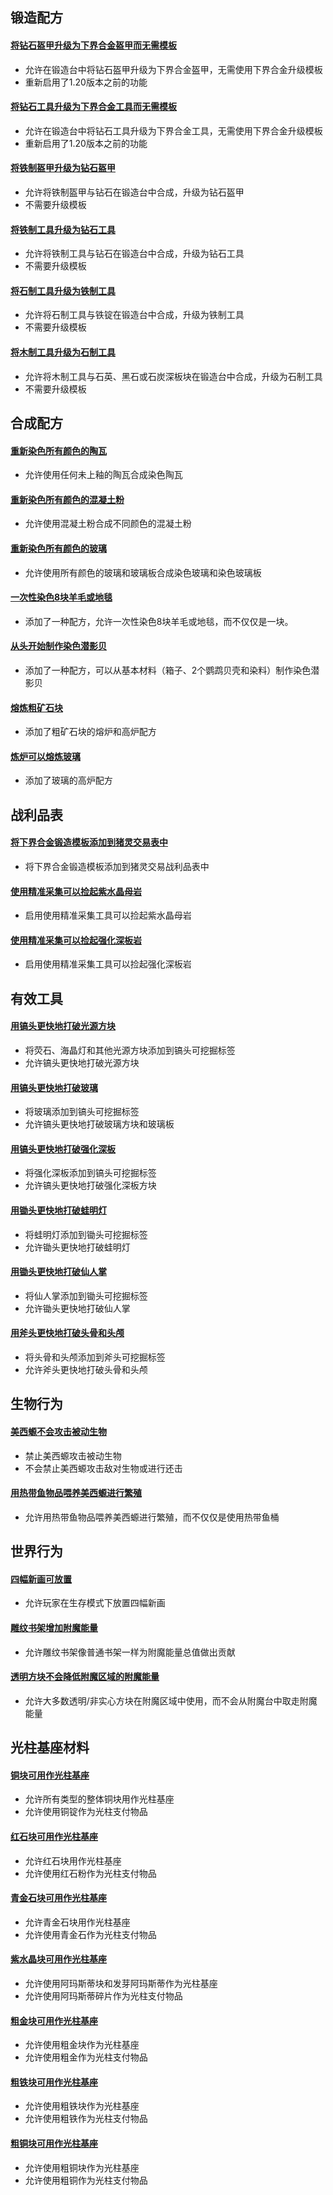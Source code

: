 ## 锻造配方

#### [将钻石盔甲升级为下界合金盔甲而无需模板](https://modrinth.com/datapack/purpurpacks-no-template-netherite-armor-upgrades)
* 允许在锻造台中将钻石盔甲升级为下界合金盔甲，无需使用下界合金升级模板
* 重新启用了1.20版本之前的功能

#### [将钻石工具升级为下界合金工具而无需模板](https://modrinth.com/datapack/purpurpacks-no-template-netherite-tool-upgrades/versions)
* 允许在锻造台中将钻石工具升级为下界合金工具，无需使用下界合金升级模板
* 重新启用了1.20版本之前的功能

#### [将铁制盔甲升级为钻石盔甲](https://modrinth.com/datapack/purpurpacks-iron-to-diamond-armor-upgrades/versions)
* 允许将铁制盔甲与钻石在锻造台中合成，升级为钻石盔甲
* 不需要升级模板

#### [将铁制工具升级为钻石工具](https://modrinth.com/datapack/purpurpacks-iron-to-diamond-tools-upgrades/versions)
* 允许将铁制工具与钻石在锻造台中合成，升级为钻石工具
* 不需要升级模板

#### [将石制工具升级为铁制工具](https://modrinth.com/datapack/purpurpacks-stone-to-iron-tools-upgrades/versions)
* 允许将石制工具与铁锭在锻造台中合成，升级为铁制工具
* 不需要升级模板

#### [将木制工具升级为石制工具](https://modrinth.com/datapack/purpurpacks-wooden-to-stone-tools-upgrades/versions)
* 允许将木制工具与石英、黑石或石炭深板块在锻造台中合成，升级为石制工具
* 不需要升级模板

## 合成配方

#### [重新染色所有颜色的陶瓦](https://modrinth.com/datapack/purpurpacks-re-dye-terracotta/versions)
* 允许使用任何未上釉的陶瓦合成染色陶瓦

#### [重新染色所有颜色的混凝土粉](https://modrinth.com/datapack/purpurpacks-re-dye-concrete-powder/versions)
* 允许使用混凝土粉合成不同颜色的混凝土粉

#### [重新染色所有颜色的玻璃](https://modrinth.com/datapack/purpurpacks-re-dye-glass/versions)
* 允许使用所有颜色的玻璃和玻璃板合成染色玻璃和染色玻璃板

#### [一次性染色8块羊毛或地毯](https://modrinth.com/datapack/purpurpacks-more-dyed-wool-and-carpet/versions)
* 添加了一种配方，允许一次性染色8块羊毛或地毯，而不仅仅是一块。

#### [从头开始制作染色潜影贝](https://modrinth.com/datapack/purpurpacks-one-step-dyed-shulker-boxes/versions)
* 添加了一种配方，可以从基本材料（箱子、2个鹦鹉贝壳和染料）制作染色潜影贝

#### [熔炼粗矿石块](https://modrinth.com/datapack/purpurpack-smelt-raw-ore-blocks)
* 添加了粗矿石块的熔炉和高炉配方

#### [炼炉可以熔炼玻璃](https://modrinth.com/datapack/purpurpack-blasting-smelts-glass)
* 添加了玻璃的高炉配方

## 战利品表

#### [将下界合金锻造模板添加到猪灵交易表中](https://modrinth.com/datapack/purpurpacks-rebalanced-piglin-bartering/versions)
* 将下界合金锻造模板添加到猪灵交易战利品表中

#### [使用精准采集可以捡起紫水晶母岩](https://modrinth.com/datapack/purpurpacks-silk-touch-budding-amethyst/versions)
* 启用使用精准采集工具可以捡起紫水晶母岩

#### [使用精准采集可以捡起强化深板岩](https://modrinth.com/datapack/purpurpacks-silk-touch-reinforced-deepslate/versions)
* 启用使用精准采集工具可以捡起强化深板岩

## 有效工具

#### [用镐头更快地打破光源方块](https://modrinth.com/datapack/purpurpacks-pickaxe-effective-light-source-blocks/versions)
* 将荧石、海晶灯和其他光源方块添加到镐头可挖掘标签
* 允许镐头更快地打破光源方块

#### [用镐头更快地打破玻璃](https://modrinth.com/datapack/purpurpacks-pickaxe-effective-glass/versions)
* 将玻璃添加到镐头可挖掘标签
* 允许镐头更快地打破玻璃方块和玻璃板

#### [用镐头更快地打破强化深板](https://modrinth.com/datapack/purpurpacks-pickaxe-effective-reinforced-deepslate/versions)
* 将强化深板添加到镐头可挖掘标签
* 允许镐头更快地打破强化深板方块

#### [用锄头更快地打破蛙明灯](https://modrinth.com/datapack/purpurpacks-hoe-effective-froglights/versions)
* 将蛙明灯添加到锄头可挖掘标签
* 允许锄头更快地打破蛙明灯

#### [用锄头更快地打破仙人掌](https://modrinth.com/datapack/purpurpacks-hoe-effective-cactus/versions)
* 将仙人掌添加到锄头可挖掘标签
* 允许锄头更快地打破仙人掌

#### [用斧头更快地打破头骨和头颅](https://modrinth.com/datapack/purpurpacks-axe-effective-skulls/versions)
* 将头骨和头颅添加到斧头可挖掘标签
* 允许斧头更快地打破头骨和头颅

## 生物行为

#### [美西螈不会攻击被动生物](https://modrinth.com/datapack/purpurpack-axolotls-ignore-passives/versions)
* 禁止美西螈攻击被动生物
* 不会禁止美西螈攻击敌对生物或进行还击

#### [用热带鱼物品喂养美西螈进行繁殖](https://modrinth.com/datapack/purpurpack-breed-axolotl-with-tropical-fish-item)
* 允许用热带鱼物品喂养美西螈进行繁殖，而不仅仅是使用热带鱼桶

## 世界行为

#### [四幅新画可放置](https://modrinth.com/datapack/purpurpacks-placeable-new-paintings/versions)
* 允许玩家在生存模式下放置四幅新画

#### [雕纹书架增加附魔能量](https://modrinth.com/datapack/purpurpacks-chiseled-bookshelves-add-enchantment-power/versions)
* 允许雕纹书架像普通书架一样为附魔能量总值做出贡献

#### [透明方块不会降低附魔区域的附魔能量](https://modrinth.com/datapack/purpurpacks-transparent-blocks-in-enchant-area/versions)
* 允许大多数透明/非实心方块在附魔区域中使用，而不会从附魔台中取走附魔能量

## 光柱基座材料

#### [铜块可用作光柱基座](https://modrinth.com/datapack/purpurpacks-copper-block-beacon-base/versions)
* 允许所有类型的整体铜块用作光柱基座
* 允许使用铜锭作为光柱支付物品

#### [红石块可用作光柱基座](https://modrinth.com/datapack/purpurpacks-redstone-beacon-base/versions)
* 允许红石块用作光柱基座
* 允许使用红石粉作为光柱支付物品

#### [青金石块可用作光柱基座](https://modrinth.com/datapack/purpurpacks-lapis-beacon-base/versions)
* 允许青金石块用作光柱基座
* 允许使用青金石作为光柱支付物品

#### [紫水晶块可用作光柱基座](https://modrinth.com/datapack/purpurpacks-amethyst-beacon-base/versions)
* 允许使用阿玛斯蒂块和发芽阿玛斯蒂作为光柱基座
* 允许使用阿玛斯蒂碎片作为光柱支付物品

#### [粗金块可用作光柱基座](https://modrinth.com/datapack/purpurpacks-raw-gold-beacon-base/versions)
* 允许使用粗金块作为光柱基座
* 允许使用粗金作为光柱支付物品

#### [粗铁块可用作光柱基座](https://modrinth.com/datapack/purpurpacks-raw-iron-block-beacon-base/versions)
* 允许使用粗铁块作为光柱基座
* 允许使用粗铁作为光柱支付物品

#### [粗铜块可用作光柱基座](https://modrinth.com/datapack/purpurpacks-raw-copper-beacon-base/versions)
* 允许使用粗铜块作为光柱基座
* 允许使用粗铜作为光柱支付物品